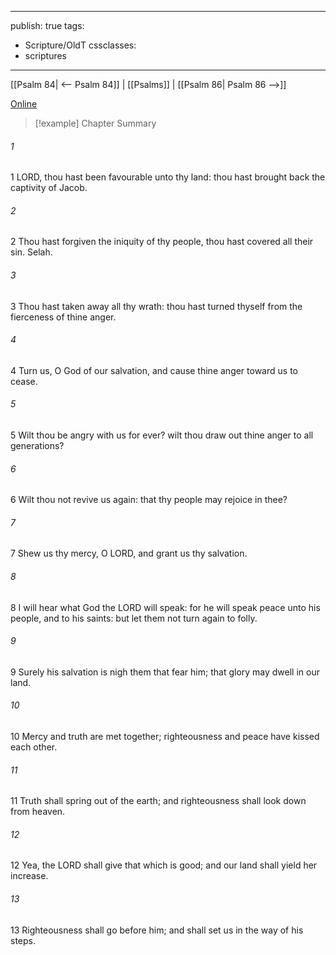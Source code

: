 

---
publish: true
tags:
  - Scripture/OldT
cssclasses:
  - scriptures
---
[[Psalm 84| <-- Psalm 84]] | [[Psalms]] | [[Psalm 86| Psalm 86 -->]]

[Online](https://churchofjesuschrist.org/study/scriptures/ot/ps/85?lang=eng)

>[!example] Chapter Summary
>
###### 1
1 LORD, thou hast been favourable unto thy land: thou hast brought back the captivity of Jacob.
###### 2
2 Thou hast forgiven the iniquity of thy people, thou hast covered all their sin.  Selah.
###### 3
3 Thou hast taken away all thy wrath: thou hast turned thyself from the fierceness of thine anger.
###### 4
4 Turn us, O God of our salvation, and cause thine anger toward us to cease.
###### 5
5 Wilt thou be angry with us for ever?  wilt thou draw out thine anger to all generations?
###### 6
6 Wilt thou not revive us again: that thy people may rejoice in thee?
###### 7
7 Shew us thy mercy, O LORD, and grant us thy salvation.
###### 8
8 I will hear what God the LORD will speak: for he will speak peace unto his people, and to his saints: but let them not turn again to folly.
###### 9
9 Surely his salvation is nigh them that fear him; that glory may dwell in our land.
###### 10
10 Mercy and truth are met together; righteousness and peace have kissed each other.
###### 11
11 Truth shall spring out of the earth; and righteousness shall look down from heaven.
###### 12
12 Yea, the LORD shall give that which is good; and our land shall yield her increase.
###### 13
13 Righteousness shall go before him; and shall set us in the way of his steps.



